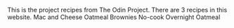 This is the project recipes from The Odin Project.
There are 3 recipes in this website.
Mac and Cheese
Oatmeal Brownies
No-cook Overnight Oatmeal
